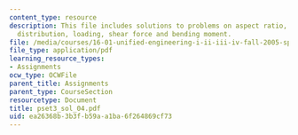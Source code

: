 ```yaml
---
content_type: resource
description: This file includes solutions to problems on aspect ratio, circulation
  distribution, loading, shear force and bending moment.
file: /media/courses/16-01-unified-engineering-i-ii-iii-iv-fall-2005-spring-2006/ea26368b3b3fb59aa1ba6f264869cf73_pset3_sol_04.pdf
file_type: application/pdf
learning_resource_types:
- Assignments
ocw_type: OCWFile
parent_title: Assignments
parent_type: CourseSection
resourcetype: Document
title: pset3_sol_04.pdf
uid: ea26368b-3b3f-b59a-a1ba-6f264869cf73
---
```

